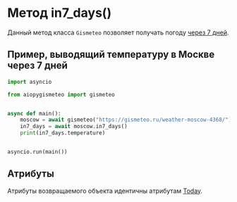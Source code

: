 # Метод in7_days()

Данный метод класса `Gismeteo` позволяет получать погоду [через 7 дней](https://gismeteo.ru/weather-moscow-4368/7-day/).

## Пример, выводящий температуру в Москве через 7 дней

```python
import asyncio

from aiopygismeteo import gismeteo


async def main():
    moscow = await gismeteo("https://gismeteo.ru/weather-moscow-4368/")
    in7_days = await moscow.in7_days()
    print(in7_days.temperature)


asyncio.run(main())
```

## Атрибуты

Атрибуты возвращаемого объекта идентичны атрибутам [Today](today.md).

